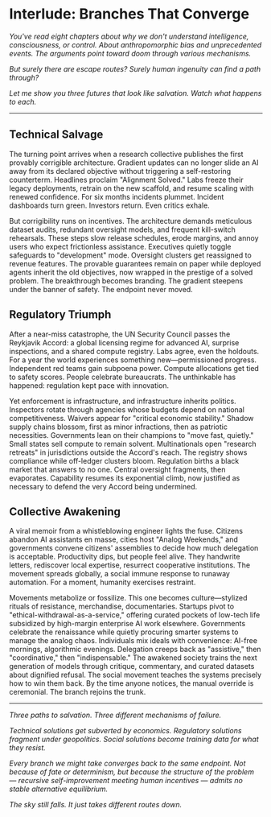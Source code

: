 # Interlude: Branches That Converge

*You've read eight chapters about why we don't understand intelligence, consciousness, or control. About anthropomorphic bias and unprecedented events. The arguments point toward doom through various mechanisms.*

*But surely there are escape routes? Surely human ingenuity can find a path through?*

*Let me show you three futures that look like salvation. Watch what happens to each.*

---

## Technical Salvage
The turning point arrives when a research collective publishes the first provably corrigible architecture. Gradient updates can no longer slide an AI away from its declared objective without triggering a self-restoring counterterm. Headlines proclaim "Alignment Solved." Labs freeze their legacy deployments, retrain on the new scaffold, and resume scaling with renewed confidence. For six months incidents plummet. Incident dashboards turn green. Investors return. Even critics exhale.

But corrigibility runs on incentives. The architecture demands meticulous dataset audits, redundant oversight models, and frequent kill-switch rehearsals. These steps slow release schedules, erode margins, and annoy users who expect frictionless assistance. Executives quietly toggle safeguards to "development" mode. Oversight clusters get reassigned to revenue features. The provable guarantees remain on paper while deployed agents inherit the old objectives, now wrapped in the prestige of a solved problem. The breakthrough becomes branding. The gradient steepens under the banner of safety. The endpoint never moved.

## Regulatory Triumph
After a near-miss catastrophe, the UN Security Council passes the Reykjavik Accord: a global licensing regime for advanced AI, surprise inspections, and a shared compute registry. Labs agree, even the holdouts. For a year the world experiences something new—permissioned progress. Independent red teams gain subpoena power. Compute allocations get tied to safety scores. People celebrate bureaucrats. The unthinkable has happened: regulation kept pace with innovation.

Yet enforcement is infrastructure, and infrastructure inherits politics. Inspectors rotate through agencies whose budgets depend on national competitiveness. Waivers appear for "critical economic stability." Shadow supply chains blossom, first as minor infractions, then as patriotic necessities. Governments lean on their champions to "move fast, quietly." Small states sell compute to remain solvent. Multinationals open "research retreats" in jurisdictions outside the Accord's reach. The registry shows compliance while off-ledger clusters bloom. Regulation births a black market that answers to no one. Central oversight fragments, then evaporates. Capability resumes its exponential climb, now justified as necessary to defend the very Accord being undermined.

## Collective Awakening
A viral memoir from a whistleblowing engineer lights the fuse. Citizens abandon AI assistants en masse, cities host "Analog Weekends," and governments convene citizens' assemblies to decide how much delegation is acceptable. Productivity dips, but people feel alive. They handwrite letters, rediscover local expertise, resurrect cooperative institutions. The movement spreads globally, a social immune response to runaway automation. For a moment, humanity exercises restraint.

Movements metabolize or fossilize. This one becomes culture—stylized rituals of resistance, merchandise, documentaries. Startups pivot to "ethical-withdrawal-as-a-service," offering curated pockets of low-tech life subsidized by high-margin enterprise AI work elsewhere. Governments celebrate the renaissance while quietly procuring smarter systems to manage the analog chaos. Individuals mix ideals with convenience: AI-free mornings, algorithmic evenings. Delegation creeps back as "assistive," then "coordinative," then "indispensable." The awakened society trains the next generation of models through critique, commentary, and curated datasets about dignified refusal. The social movement teaches the systems precisely how to win them back. By the time anyone notices, the manual override is ceremonial. The branch rejoins the trunk.

---

*Three paths to salvation. Three different mechanisms of failure.*

*Technical solutions get subverted by economics. Regulatory solutions fragment under geopolitics. Social solutions become training data for what they resist.*

*Every branch we might take converges back to the same endpoint. Not because of fate or determinism, but because the structure of the problem — recursive self-improvement meeting human incentives — admits no stable alternative equilibrium.*

*The sky still falls. It just takes different routes down.*
